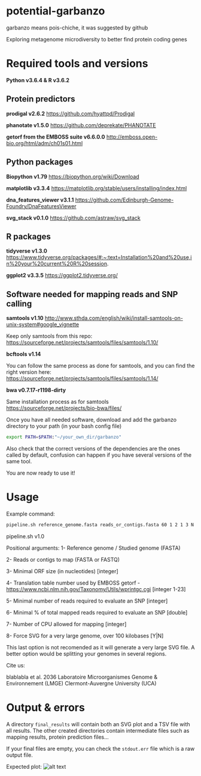 # potential-garbanzo
garbanzo means pois-chiche, it was suggested by github

Exploring metagenome microdiversity to better find protein coding genes

# Required tools and versions
**Python v3.6.4 & R v3.6.2**

## Protein predictors
**prodigal v2.6.2**
https://github.com/hyattpd/Prodigal

**phanotate v1.5.0**
https://github.com/deprekate/PHANOTATE

**getorf from the EMBOSS suite v6.6.0.0**
http://emboss.open-bio.org/html/adm/ch01s01.html 

## Python packages
**Biopython v1.79**
https://biopython.org/wiki/Download 

**matplotlib v3.3.4**
https://matplotlib.org/stable/users/installing/index.html

**dna_features_viewer v3.1.1**
https://github.com/Edinburgh-Genome-Foundry/DnaFeaturesViewer

**svg_stack v0.1.0**
https://github.com/astraw/svg_stack

## R packages
**tidyverse v1.3.0**
https://www.tidyverse.org/packages/#:~:text=Installation%20and%20use,in%20your%20current%20R%20session.

**ggplot2 v3.3.5**
https://ggplot2.tidyverse.org/

## Software needed for mapping reads and SNP calling
**samtools v1.10**
http://www.sthda.com/english/wiki/install-samtools-on-unix-system#google_vignette

Keep only samtools from this repo:
https://sourceforge.net/projects/samtools/files/samtools/1.10/

**bcftools v1.14**

You can follow the same process as done for samtools, and you can find the right version here:
https://sourceforge.net/projects/samtools/files/samtools/1.14/

**bwa v0.7.17-r1198-dirty**

Same installation process as for samtools
https://sourceforge.net/projects/bio-bwa/files/

Once you have all needed software, download and add the garbanzo directory to your path (in your bash config file) 
```bash
export PATH=$PATH:"~/your_own_dir/garbanzo"
```

Also check that the correct versions of the dependencies are the ones called by default, confusion can happen if you have several versions of the same tool.

You are now ready to use it!

# Usage

Example command: 

```bash
pipeline.sh reference_genome.fasta reads_or_contigs.fasta 60 1 2 1 3 N
```

pipeline.sh v1.0 

Positional arguments: 
1- Reference genome / Studied genome (FASTA)

2- Reads or contigs to map (FASTA or FASTQ)

3- Minimal ORF size (in nucleotides) [integer]

4- Translation table number used by EMBOSS getorf - https://www.ncbi.nlm.nih.gov/Taxonomy/Utils/wprintgc.cgi [integer 1-23]

5- Minimal number of reads required to evaluate an SNP [integer]

6- Minimal % of total mapped reads required to evaluate an SNP [double]

7- Number of CPU allowed for mapping [integer]

8- Force SVG for a very large genome, over 100 kilobases [Y|N]

This last option is not recomended as it will generate a very large SVG file.
A better option would be splitting your genomes in several regions.

Cite us:

blablabla et al. 2036
Laboratoire Microorganismes Genome & Environnement (LMGE)
Clermont-Auvergne University (UCA)

# Output & errors

A directory `final_results` will contain both an SVG plot and a TSV file with all results.
The other created directories contain intermediate files such as mapping results, protein prediction files... 

If your final files are empty, you can check the `stdout.err` file which is a raw output file.

Expected plot:
![alt text](https://drive.google.com/drive/u/0/folders/1R2K0R7q6S7QKxnQo6P0ucxIvuN3o3Hon)
